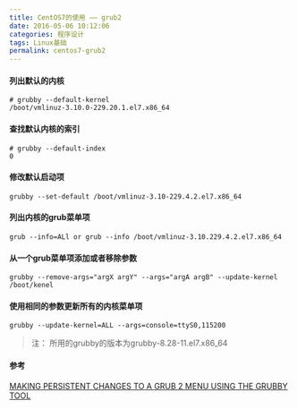 ```yaml
---
title: CentOS7的使用 —— grub2
date: 2016-05-06 10:12:06
categories: 程序设计
tags: Linux基础
permalink: centos7-grub2
---
```


#### 列出默认的内核

```
# grubby --default-kernel
/boot/vmlinuz-3.10.0-229.20.1.el7.x86_64
```

<!-- more -->

#### 查找默认内核的索引
```
# grubby --default-index
0
```

#### 修改默认启动项

```
grubby --set-default /boot/vmlinuz-3.10-229.4.2.el7.x86_64
```

#### 列出内核的grub菜单项

```
grub --info=ALl or grub --info /boot/vmlinuz-3.10.229.4.2.el7.x86_64
```

#### 从一个grub菜单项添加或者移除参数

```
grubby --remove-args="argX argY" --args="argA argB" --update-kernel /boot/kenel
```

#### 使用相同的参数更新所有的内核菜单项

```
grubby --update-kernel=ALL --args=console=ttyS0,115200
```


> 注： 所用的grubby的版本为grubby-8.28-11.el7.x86_64

#### 参考
[MAKING PERSISTENT CHANGES TO A GRUB 2 MENU USING THE GRUBBY TOOL](https://access.redhat.com/documentation/en-US/Red_Hat_Enterprise_Linux/7/html/System_Administrators_Guide/sec-Making_Persistent_Changes_to_a_GRUB_2_Menu_Using_the_grubby_Tool.html)